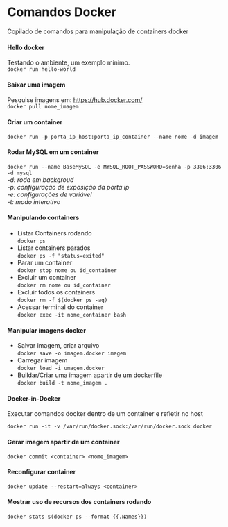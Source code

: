 ﻿# Comandos Docker
Copilado de comandos para manipulação de containers docker

#### Hello docker
Testando o ambiente, um exemplo mínimo.  
`docker run hello-world`

#### Baixar uma imagem
Pesquise imagens em: https://hub.docker.com/  
`docker pull nome_imagem`

#### Criar um container
`docker run -p porta_ip_host:porta_ip_container --name nome -d imagem`

#### Rodar MySQL em um container
`docker run --name BaseMySQL -e MYSQL_ROOT_PASSWORD=senha -p 3306:3306 -d mysql`  
_-d: roda em backgroud_  
_-p: configuração de exposição da porta ip_  
_-e: configurações de variável_  
_-t: modo interativo_  
#### Manipulando containers
-   Listar Containers rodando  
`docker ps`
-   Listar containers parados  
`docker ps -f "status=exited"`
-   Parar um container  
`docker stop nome ou id_container`
-   Excluir um container  
`docker rm nome ou id_container`
-   Excluir todos os containers  
`docker rm -f $(docker ps -aq)`
-   Acessar terminal do container  
`docker exec -it nome_container bash`
#### Manipular imagens docker
-   Salvar imagem, criar arquivo  
`docker save -o imagem.docker imagem`
-   Carregar imagem  
`docker load -i umagem.docker`
-   Buildar/Criar uma imagem apartir de um dockerfile  
`docker build -t nome_imagem .`

#### Docker-in-Docker
Executar comandos docker dentro de um container e refletir no host

`docker run -it -v /var/run/docker.sock:/var/run/docker.sock docker`
#### Gerar imagem apartir de um container
`docker commit <container> <nome_imagem>`
#### Reconfigurar container
`docker update --restart=always <container>`
#### Mostrar uso de recursos dos containers rodando
`docker stats $(docker ps --format {{.Names}})`
